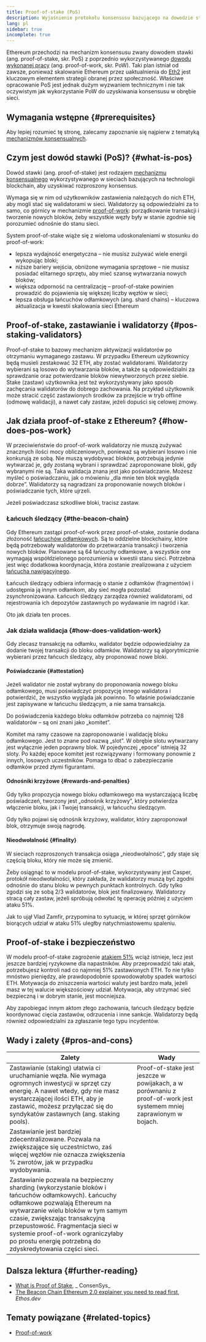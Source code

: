 ```yaml
---
title: Proof-of-stake (PoS)
description: Wyjaśnienie protokołu konsensusu bazującego na dowodzie stawki (ang. proof-of-stake) i jego roli w Ethereum.
lang: pl
sidebar: true
incomplete: true
---
```


Ethereum przechodzi na mechanizm konsensusu zwany dowodem stawki (ang. proof-of-stake, skr. PoS) z poprzednio wykorzystywanego [dowodu wykonanej pracy](/developers/docs/consensus-mechanisms/pow/) (ang. proof-of-work, skr. PoW). Taki plan istniał od zawsze, ponieważ skalowanie Ethereum przez uaktualnienia do [Eth2](/eth2/) jest kluczowym elementem strategii obranej przez społeczność. Właściwe opracowanie PoS jest jednak dużym wyzwaniem technicznym i nie tak oczywistym jak wykorzystanie PoW do uzyskiwania konsensusu w obrębie sieci.

## Wymagania wstępne {#prerequisites}

Aby lepiej rozumieć tę stronę, zalecamy zapoznanie się najpierw z tematyką [mechanizmów konsensualnych](/developers/docs/consensus-mechanisms/).

## Czym jest dowód stawki (PoS)? {#what-is-pos}

Dowód stawki (ang. proof-of-stake) jest rodzajem [mechanizmu konsensualnego](/developers/docs/consensus-mechanisms/) wykorzystywanego w sieciach bazujących na technologii blockchain, aby uzyskiwać rozproszony konsensus.

Wymaga się w nim od użytkowników zastawienia należących do nich ETH, aby mogli stać się walidatorami w sieci. Walidatorzy są odpowiedzialni za to samo, co górnicy w mechanizmie [proof-of-work](/developers/docs/consensus-mechanisms/pow/): porządkowanie transakcji i tworzenie nowych bloków, żeby wszystkie węzły były w stanie zgodnie się porozumieć odnośnie do stanu sieci.

System proof-of-stake wiąże się z wieloma udoskonaleniami w stosunku do proof-of-work:

- lepsza wydajność energetyczna – nie musisz zużywać wiele energii wykopując bloki;
- niższe bariery wejścia, obniżone wymagania sprzętowe – nie musisz posiadać elitarnego sprzętu, aby mieć szansę wytwarzania nowych bloków;
- większa odporność na centralizację – proof-of-stake powinien prowadzić do pojawienia się większej liczby węzłów w sieci;
- lepsza obsługa łańcuchów odłamkowych (ang. shard chains) – kluczowa aktualizacja w kwestii skalowania sieci Ethereum

## Proof-of-stake, zastawianie i walidatorzy {#pos-staking-validators}

Proof-of-stake to bazowy mechanizm aktywizacji walidatorów po otrzymaniu wymaganego zastawu. W przypadku Ethereum użytkownicy będą musieli zestakować 32 ETH, aby zostać walidatorami. Walidatorzy wybierani są losowo do wytwarzania bloków, a także są odpowiedzialni za sprawdzanie oraz potwierdzanie bloków niewytworzonych przez siebie. Stake (zastaw) użytkownika jest też wykorzystywany jako sposób zachęcania walidatorów do dobrego zachowania. Na przykład użytkownik może stracić część zastawionych środków za przejście w tryb offline (odmowę walidacji), a nawet cały zastaw, jeżeli dopuści się celowej zmowy.

## Jak działa proof-of-stake z Ethereum? {#how-does-pos-work}

W przeciwieństwie do proof-of-work walidatorzy nie muszą zużywać znacznych ilości mocy obliczeniowych, ponieważ są wybierani losowo i nie konkurują ze sobą. Nie muszą wydobywać bloków, potrzebują jedynie wytwarzać je, gdy zostaną wybrani i sprawdzać zaproponowane bloki, gdy wybranymi nie są. Taka walidacja znana jest jako poświadczanie. Możesz myśleć o poświadczaniu, jak o mówieniu „dla mnie ten blok wygląda dobrze”. Walidatorzy są nagradzani za proponowanie nowych bloków i poświadczanie tych, które ujrzeli.

Jeżeli poświadczasz szkodliwe bloki, tracisz zastaw.

### Łańcuch śledzący {#the-beacon-chain}

Gdy Ethereum zastąpi proof-of-work przez proof-of-stake, zostanie dodana złożoność [łańcuchów odłamkowych](/eth2/shard-chains/). Są to oddzielne blockchainy, które będą potrzebowały walidatorów do przetwarzania transakcji i tworzenia nowych bloków. Planowane są 64 łańcuchy odłamkowe, a wszystkie one wymagają współdzielonego porozumienia w kwestii stanu sieci. Potrzebna jest więc dodatkowa koordynacja, która zostanie zrealizowana z użyciem [łańcucha nawigacyjnego](/eth2/beacon-chain/).

Łańcuch śledzący odbiera informację o stanie z odłamków (fragmentów) i udostępnia ją innym odłamkom, aby sieć mogła pozostać zsynchronizowana. Łańcuch śledzący zarządza również walidatorami, od rejestrowania ich depozytów zastawnych po wydawanie im nagród i kar.

Oto jak działa ten proces.

### Jak działa walidacja {#how-does-validation-work}

Gdy zlecasz transakcję na odłamku, walidator będzie odpowiedzialny za dodanie twojej transakcji do bloku odłamków. Walidatorzy są algorytmicznie wybierani przez łańcuch śledzący, aby proponować nowe bloki.

#### Poświadczanie {#attestation}

Jeżeli walidator nie został wybrany do proponowania nowego bloku odłamkowego, musi poświadczyć propozycję innego walidatora i potwierdzić, że wszystko wygląda jak powinno. To właśnie poświadczanie jest zapisywane w łańcuchu śledzącym, a nie sama transakcja.

Do poświadczenia każdego bloku odłamków potrzeba co najmniej 128 walidatorów – są oni znani jako „komitet”.

Komitet ma ramy czasowe na zaproponowanie i walidację bloku odłamkowego. Jest to znane pod nazwą „slot”. W obrębie slotu wytwarzany jest wyłącznie jeden poprawny blok. W pojedynczej „epoce” istnieją 32 sloty. Po każdej epoce komitet jest rozwiązywany i formowany ponownie z innych, losowych uczestników. Pomaga to dbać o zabezpieczanie odłamków przed złymi figurantami.

#### Odnośniki krzyżowe {#rewards-and-penalties}

Gdy tylko propozycja nowego bloku odłamkowego ma wystarczającą liczbę poświadczeń, tworzony jest „odnośnik krzyżowy”, który potwierdza włączenie bloku, jak i Twojej transakcji, w łańcuchu śledzącym.

Gdy tylko pojawi się odnośnik krzyżowy, walidator, który zaproponował blok, otrzymuje swoją nagrodę.

#### Nieodwołalność {#finality}

W sieciach rozproszonych transakcja osiąga „nieodwołalność”, gdy staje się częścią bloku, który nie może się zmienić.

Żeby osiągnąć to w modelu proof-of-stake, wykorzystywany jest Casper, protokół nieodwołalności, który zakłada, że walidatorzy muszą być zgodni odnośnie do stanu bloku w pewnych punktach kontrolnych. Gdy tylko zgodzi się ze sobą 2/3 walidatorów, blok jest finalizowany. Walidatorzy stracą cały zastaw, jeżeli spróbują odwołać tę operację później z użyciem ataku 51%.

Jak to ujął Vlad Zamfir, przypomina to sytuację, w której sprzęt górników biorących udział w ataku 51% uległby natychmiastowemu spaleniu.

## Proof-of-stake i bezpieczeństwo

W modelu proof-of-stake zagrożenie [atakiem 51%](https://www.investopedia.com/terms/1/51-attack.asp) wciąż istnieje, lecz jest jeszcze bardziej ryzykowne dla napastników. Aby przeprowadzić taki atak, potrzebujesz kontroli nad co najmniej 51% zastawionych ETH. To nie tylko mnóstwo pieniędzy, ale prawdopodobnie spowodowałoby spadek wartości ETH. Motywacja do zniszczenia wartości waluty jest bardzo mała, jeżeli masz w tej walucie większościowy udział. Motywacja, aby utrzymać sieć bezpieczną i w dobrym stanie, jest mocniejsza.

Aby zapobiegać innym aktom złego zachowania, łańcuch śledzący będzie koordynować cięcia zastawów, odrzucenia i inne sankcje. Walidatorzy będą również odpowiedzialni za zgłaszanie tego typu incydentów.

## Wady i zalety {#pros-and-cons}

| Zalety                                                                                                                                                                                                                                                                                                                                           | Wady                                                                                                               |
| ------------------------------------------------------------------------------------------------------------------------------------------------------------------------------------------------------------------------------------------------------------------------------------------------------------------------------------------------ | ------------------------------------------------------------------------------------------------------------------ |
| Zastawianie (staking) ułatwia ci uruchamianie węzła. Nie wymaga ogromnych inwestycji w sprzęt czy energię. A nawet wtedy, gdy nie masz wystarczającej ilości ETH, aby je zastawić, możesz przyłączać się do syndykatów zastawnych (ang. staking pools).                                                                                          | Proof-of-stake jest jeszcze w powijakach, a w porównaniu z proof-of-work jest systemem mniej zaprawionym w bojach. |
| Zastawianie jest bardziej zdecentralizowane. Pozwala na zwiększające się uczestnictwo, zaś więcej węzłów nie oznacza zwiększenia % zwrotów, jak w przypadku wydobywania.                                                                                                                                                                         |                                                                                                                    |
| Zastawianie pozwala na bezpieczny sharding (wykorzystanie bloków i łańcuchów odłamkowych). Łańcuchy odłamkowe pozwalają Ethereum na wytwarzanie wielu bloków w tym samym czasie, zwiększając transakcyjną przepustowość. Fragmentacja sieci w systemie proof-of-work ograniczyłaby po prostu energię potrzebną do zdyskredytowania części sieci. |                                                                                                                    |

## Dalsza lektura {#further-reading}

- [What is Proof of Stake](https://consensys.net/blog/blockchain-explained/what-is-proof-of-stake/), _ ConsenSys_
- [The Beacon Chain Ethereum 2.0 explainer you need to read first](https://ethos.dev/beacon-chain/), _Ethos.dev_

## Tematy powiązane {#related-topics}

- [Proof-of-work](/developers/docs/consensus-mechanisms/pow/)

